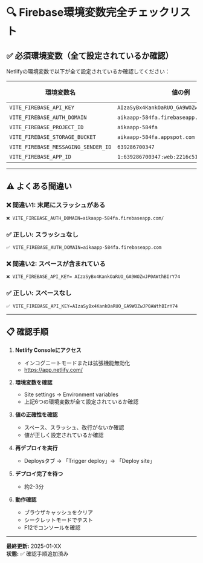 # 🔍 Firebase環境変数完全チェックリスト

## ✅ 必須環境変数（全て設定されているか確認）

Netlifyの環境変数で以下が全て設定されているか確認してください：

| 環境変数名 | 値の例 | 必須 |
|-----------|--------|------|
| `VITE_FIREBASE_API_KEY` | `AIzaSyBx4KankOaRUO_GA9WOZwJP0AWthBIrY74` | ✅ |
| `VITE_FIREBASE_AUTH_DOMAIN` | `aikaapp-584fa.firebaseapp.com` | ✅ |
| `VITE_FIREBASE_PROJECT_ID` | `aikaapp-584fa` | ✅ |
| `VITE_FIREBASE_STORAGE_BUCKET` | `aikaapp-584fa.appspot.com` | ✅ |
| `VITE_FIREBASE_MESSAGING_SENDER_ID` | `639286700347` | ✅ |
| `VITE_FIREBASE_APP_ID` | `1:639286700347:web:2216c51a5ebb126b516f1e` | ✅ |

---

## ⚠️ よくある間違い

### ❌ 間違い1: 末尾にスラッシュがある
```
❌ VITE_FIREBASE_AUTH_DOMAIN=aikaapp-584fa.firebaseapp.com/
```

### ✅ 正しい: スラッシュなし
```
✅ VITE_FIREBASE_AUTH_DOMAIN=aikaapp-584fa.firebaseapp.com
```

### ❌ 間違い2: スペースが含まれている
```
❌ VITE_FIREBASE_API_KEY= AIzaSyBx4KankOaRUO_GA9WOZwJP0AWthBIrY74
```

### ✅ 正しい: スペースなし
```
✅ VITE_FIREBASE_API_KEY=AIzaSyBx4KankOaRUO_GA9WOZwJP0AWthBIrY74
```

---

## 📋 確認手順

1. **Netlify Consoleにアクセス**
   - インコグニートモードまたは拡張機能無効化
   - https://app.netlify.com/

2. **環境変数を確認**
   - Site settings → Environment variables
   - 上記6つの環境変数が全て設定されているか確認

3. **値の正確性を確認**
   - スペース、スラッシュ、改行がないか確認
   - 値が正しく設定されているか確認

4. **再デプロイを実行**
   - Deploysタブ → 「Trigger deploy」→ 「Deploy site」

5. **デプロイ完了を待つ**
   - 約2-3分

6. **動作確認**
   - ブラウザキャッシュをクリア
   - シークレットモードでテスト
   - F12でコンソールを確認

---

**最終更新:** 2025-01-XX  
**状態:** ✅ 確認手順追加済み

